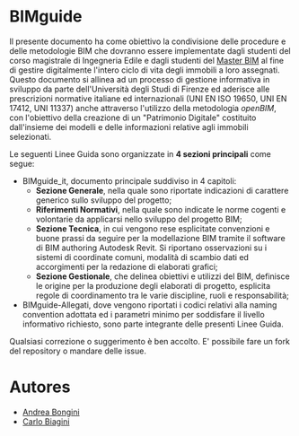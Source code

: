 # BIMguide
Il presente documento ha come obiettivo la condivisione delle procedure e delle metodologie BIM che dovranno essere implementate dagli studenti del corso magistrale di Ingegneria Edile e dagli studenti del [Master BIM](https://www.lbimunifi.it/) al fine di gestire digitalmente l'intero ciclo di vita degli immobili a loro assegnati. Questo documento si allinea ad un processo di gestione informativa in sviluppo da parte dell'Università degli Studi di Firenze ed aderisce alle prescrizioni normative italiane ed internazionali (UNI EN ISO 19650, UNI EN 17412, UNI 11337) anche attraverso l'utilizzo della metodologia *openBIM*, con l'obiettivo della creazione di un "Patrimonio Digitale" costituito dall'insieme dei modelli e delle informazioni relative agli immobili selezionati.

Le seguenti Linee Guida sono organizzate in **4 sezioni principali** come segue:

- BIMguide_it, documento principale suddiviso in 4 capitoli:
	- **Sezione Generale**, nella quale sono riportate indicazioni di carattere generico sullo sviluppo del progetto;
	- **Riferimenti Normativi**, nella quale sono indicate le norme cogenti e volontarie da applicarsi nello sviluppo del progetto BIM;
	- **Sezione Tecnica**, in cui vengono rese esplicitate convenzioni e buone prassi da seguire per la modellazione BIM tramite il software di BIM authoring Autodesk Revit. Si riportano osservazioni su i sistemi di coordinate comuni, modalità di scambio dati ed accorgimenti per la redazione di elaborati grafici;
	- **Sezione Gestionale**, che delinea obiettivi e utilizzi del BIM, definisce le origine per la produzione degli elaborati di progetto, esplicita regole di coordinamento tra le varie discipline, ruoli e responsabilità;
- BIMguide-Allegati, dove vengono riportati i codici relativi alla naming convention adottata ed i parametri minimo per soddisfare il livello informativo richiesto, sono parte integrante delle presenti Linee Guida.

Qualsiasi correzione o suggerimento è ben accolto. E' possibile fare un fork del repository o mandare delle issue.

# Autores
* [Andrea Bongini](andrea.bongini@unifi.it)
* [Carlo Biagini](carlo.biagini@unifi.it)
